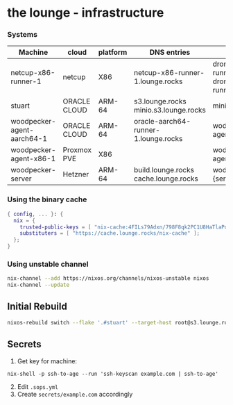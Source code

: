 # the lounge - infrastructure

### Systems

| Machine                    | cloud        | platform | DNS entries                              | services                                 |
| -------------------------- | ------------ | -------- | ---------------------------------------- | ---------------------------------------- |
| netcup-x86-runner-1        | netcup       | X86      | netcup-x86-runner-1.lounge.rocks         | drone-exec-runner<br>drone-docker-runner |
| stuart                     | ORACLE CLOUD | ARM-64   | s3.lounge.rocks<br>minio.s3.lounge.rocks | minio (S3)                               |
| woodpecker-agent-aarch64-1 | ORACLE CLOUD | ARM-64   | oracle-aarch64-runner-1.lounge.rocks     | wodpecke-agent                           |
| woodpecker-agent-x86-1     | Proxmox PVE  | X86      |                                          | wodpecke-agent                           |
| woodpecker-server          | Hetzner      | ARM-64   | build.lounge.rocks<br>cache.lounge.rocks | wodpecker-{server,pipeliner}             |

### Using the binary cache

```nix
{ config, ... }: {
  nix = {
    trusted-public-keys = [ "nix-cache:4FILs79Adxn/798F8qk2PC1U8HaTlaPqptwNJrXNA1g=" ];
    substituters = [ "https://cache.lounge.rocks/nix-cache" ];
  };
}
```

### Using unstable channel

```sh
nix-channel --add https://nixos.org/channels/nixos-unstable nixos
nix-channel --update
```

## Initial Rebuild

```sh
nixos-rebuild switch --flake '.#stuart' --target-host root@s3.lounge.rocks --build-host root@s3.lounge.rocks
```

## Secrets

1. Get key for machine:

```
nix-shell -p ssh-to-age --run 'ssh-keyscan example.com | ssh-to-age'
```
2. Edit `.sops.yml`
3. Create `secrets/example.com` accordingly


